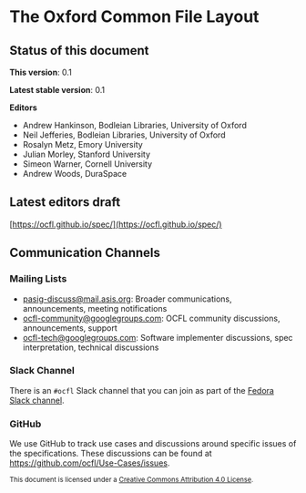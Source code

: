 # The Oxford Common File Layout

## Status of this document

**This version**: 0.1

**Latest stable version**: 0.1

**Editors**

 - Andrew Hankinson, Bodleian Libraries, University of Oxford
 - Neil Jefferies, Bodleian Libraries, University of Oxford
 - Rosalyn Metz, Emory University
 - Julian Morley, Stanford University
 - Simeon Warner, Cornell University
 - Andrew Woods, DuraSpace
 
## Latest editors draft

[https://ocfl.github.io/spec/](https://ocfl.github.io/spec/)
 
## Communication Channels

### Mailing Lists

 - pasig-discuss@mail.asis.org: Broader communications, announcements, meeting notifications
 - ocfl-community@googlegroups.com: OCFL community discussions, announcements, support
 - ocfl-tech@googlegroups.com: Software implementer discussions, spec interpretation, technical discussions

### Slack Channel

There is an `#ocfl` Slack channel that you can join as part of the [Fedora Slack channel](http://slack.fcrepo.org).

### GitHub

We use GitHub to track use cases and discussions around specific issues of the specifications. These discussions can be found
at https://github.com/ocfl/Use-Cases/issues.

<small>This document is licensed under a [Creative Commons Attribution 4.0 License](https://creativecommons.org/licenses/by/4.0/).</small>